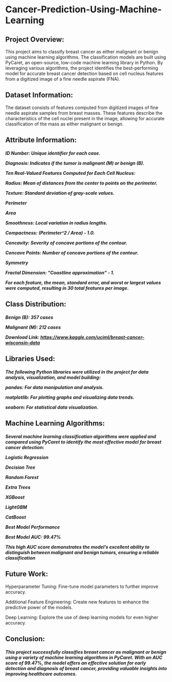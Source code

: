 # Cancer-Prediction-Using-Machine-Learning


## Project Overview:

This project aims to classify breast cancer as either malignant or benign using machine learning algorithms. The classification models are built using PyCaret, an open-source, low-code machine learning library in Python. By leveraging various algorithms, the project identifies the best-performing model for accurate breast cancer detection based on cell nucleus features from a digitized image of a fine needle aspirate (FNA).


## Dataset Information:

The dataset consists of features computed from digitized images of fine needle aspirate samples from breast masses. These features describe the characteristics of the cell nuclei present in the image, allowing for accurate classification of the mass as either malignant or benign.


## Attribute Information:


<h5>
  
ID Number: Unique identifier for each case.
  
Diagnosis: Indicates if the tumor is malignant (M) or benign (B).
  
Ten Real-Valued Features Computed for Each Cell Nucleus:

Radius: Mean of distances from the center to points on the perimeter.

Texture: Standard deviation of gray-scale values.

Perimeter

Area

Smoothness: Local variation in radius lengths.

Compactness: (Perimeter^2 / Area) - 1.0.

Concavity: Severity of concave portions of the contour.

Concave Points: Number of concave portions of the contour.

Symmetry

Fractal Dimension: "Coastline approximation" - 1.

For each feature, the mean, standard error, and worst or largest values were computed, resulting in 30 total features per image.</h5>


## Class Distribution:


<h5>

  Benign (B): 357 cases
  
  Malignant (M): 212 cases
  
  Download Link: https://www.kaggle.com/uciml/breast-cancer-wisconsin-data </h5>



## Libraries Used:


<h5>
  
The following Python libraries were utilized in the project for data analysis, visualization, and model building:


pandas: For data manipulation and analysis.

matplotlib: For plotting graphs and visualizing data trends.

seaborn: For statistical data visualization. </h5>


## Machine Learning Algorithms:


<h5>
  
Several machine learning classification algorithms were applied and compared using PyCaret to identify the most effective model for breast cancer detection:

Logistic Regression

Decision Tree

Random Forest

Extra Trees

XGBoost

LightGBM

CatBoost

Best Model Performance

Best Model AUC: 99.47%

This high AUC score demonstrates the model’s excellent ability to distinguish between malignant and benign tumors, ensuring a reliable classification</h5>


## Future Work:

Hyperparameter Tuning: Fine-tune model parameters to further improve accuracy.

Additional Feature Engineering: Create new features to enhance the predictive power of the models.

Deep Learning: Explore the use of deep learning models for even higher accuracy.



## Conclusion:


<h5>This project successfully classifies breast cancer as malignant or benign using a variety of machine learning algorithms in PyCaret. With an AUC score of 99.47%, the model offers an effective solution for early detection and diagnosis of breast cancer, providing valuable insights into improving healthcare outcomes.</h5>
